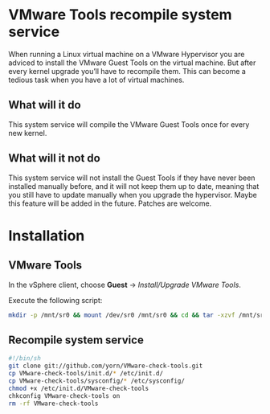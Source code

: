 # VMware Tools recompile system service
When running a Linux virtual machine on a VMware Hypervisor you are adviced to install the VMware Guest Tools on the virtual machine.
But after every kernel upgrade you’ll have to recompile them.
This can become a tedious task when you have a lot of virtual machines.

## What will it do
This system service will compile the VMware Guest Tools once for every new kernel.

## What will it not do
This system service will not install the Guest Tools if they have never been installed manually before, and it will not keep them up to date, meaning that you still have to update manually when you upgrade the hypervisor.
Maybe this feature will be added in the future.
Patches are welcome.

# Installation
## VMware Tools
In the vSphere client, choose **Guest** -> *Install/Upgrade VMware Tools*.

Execute the following script:
```bash
mkdir -p /mnt/sr0 && mount /dev/sr0 /mnt/sr0 && cd && tar -xzvf /mnt/sr0/VMwareTools-*.tar.gz && umount /mnt/sr0 && rmdir /mnt/sr0 && yum install -y kernel-headers kernel-devel perl gcc make eject && vmware-tools-distrib/vmware-install.pl --default
```

## Recompile system service
```bash
#!/bin/sh
git clone git://github.com/yorn/VMware-check-tools.git
cp VMware-check-tools/init.d/* /etc/init.d/
cp VMware-check-tools/sysconfig/* /etc/sysconfig/
chmod +x /etc/init.d/VMware-check-tools
chkconfig VMware-check-tools on
rm -rf VMware-check-tools
```
